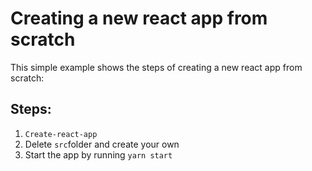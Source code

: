 # Creating a new react app from scratch
This simple example shows the steps of creating a new react app from scratch:

## Steps:

1. `Create-react-app`
2. Delete `src`folder and create your own
3. Start the app by running `yarn start`